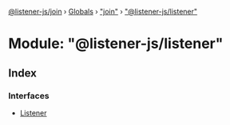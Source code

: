 [@listener-js/join](../README.md) › [Globals](../globals.md) › ["join"](_join_.md) › ["@listener-js/listener"](_join_.__listener_js_listener_.md)

# Module: "@listener-js/listener"

## Index

### Interfaces

* [Listener](../interfaces/_join_.__listener_js_listener_.listener.md)

